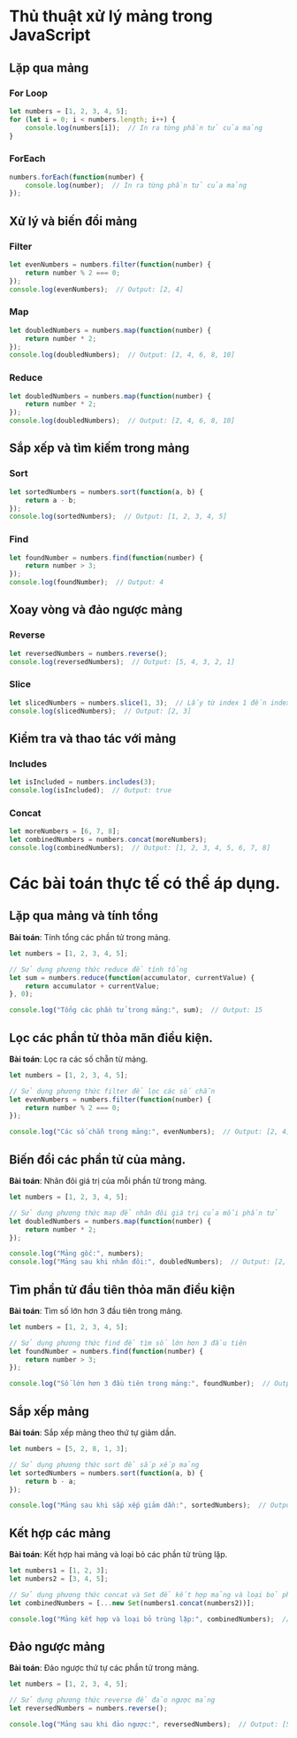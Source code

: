 # Thủ thuật xử lý mảng trong JavaScript

## Lặp qua mảng

### For Loop

```javascript
let numbers = [1, 2, 3, 4, 5];
for (let i = 0; i < numbers.length; i++) {
    console.log(numbers[i]);  // In ra từng phần tử của mảng
}
```
### ForEach
```javascript
numbers.forEach(function(number) {
    console.log(number);  // In ra từng phần tử của mảng
});
```
## Xử lý và biến đổi mảng
### Filter
```javascript
let evenNumbers = numbers.filter(function(number) {
    return number % 2 === 0;
});
console.log(evenNumbers);  // Output: [2, 4]
```
### Map
```javascript
let doubledNumbers = numbers.map(function(number) {
    return number * 2;
});
console.log(doubledNumbers);  // Output: [2, 4, 6, 8, 10]
```
### Reduce
```javascript
let doubledNumbers = numbers.map(function(number) {
    return number * 2;
});
console.log(doubledNumbers);  // Output: [2, 4, 6, 8, 10]
```
## Sắp xếp và tìm kiếm trong mảng
### Sort
```javascript
let sortedNumbers = numbers.sort(function(a, b) {
    return a - b;
});
console.log(sortedNumbers);  // Output: [1, 2, 3, 4, 5]
```
### Find
```javascript
let foundNumber = numbers.find(function(number) {
    return number > 3;
});
console.log(foundNumber);  // Output: 4
```
## Xoay vòng và đảo ngược mảng
### Reverse
```javascript
let reversedNumbers = numbers.reverse();
console.log(reversedNumbers);  // Output: [5, 4, 3, 2, 1]
```
### Slice
```javascript
let slicedNumbers = numbers.slice(1, 3);  // Lấy từ index 1 đến index 2
console.log(slicedNumbers);  // Output: [2, 3]
```
## Kiểm tra và thao tác với mảng
### Includes
```javascript
let isIncluded = numbers.includes(3);
console.log(isIncluded);  // Output: true
```
### Concat
```javascript
let moreNumbers = [6, 7, 8];
let combinedNumbers = numbers.concat(moreNumbers);
console.log(combinedNumbers);  // Output: [1, 2, 3, 4, 5, 6, 7, 8]
```
# Các bài toán thực tế có thể áp dụng.
## Lặp qua mảng và tính tổng
**Bài toán**: Tính tổng các phần tử trong mảng.
```javascript
let numbers = [1, 2, 3, 4, 5];

// Sử dụng phương thức reduce để tính tổng
let sum = numbers.reduce(function(accumulator, currentValue) {
    return accumulator + currentValue;
}, 0);

console.log("Tổng các phần tử trong mảng:", sum);  // Output: 15
```
## Lọc các phần tử thỏa mãn điều kiện.
**Bài toán**: Lọc ra các số chẵn từ mảng.
```javascript
let numbers = [1, 2, 3, 4, 5];

// Sử dụng phương thức filter để lọc các số chẵn
let evenNumbers = numbers.filter(function(number) {
    return number % 2 === 0;
});

console.log("Các số chẵn trong mảng:", evenNumbers);  // Output: [2, 4]
```
## Biến đổi các phần tử của mảng.
**Bài toán**: Nhân đôi giá trị của mỗi phần tử trong mảng.
```javascript
let numbers = [1, 2, 3, 4, 5];

// Sử dụng phương thức map để nhân đôi giá trị của mỗi phần tử
let doubledNumbers = numbers.map(function(number) {
    return number * 2;
});

console.log("Mảng gốc:", numbers);
console.log("Mảng sau khi nhân đôi:", doubledNumbers);  // Output: [2, 4, 6, 8, 10]
```
## Tìm phần tử đầu tiên thỏa mãn điều kiện
**Bài toán**: Tìm số lớn hơn 3 đầu tiên trong mảng.
```javascript
let numbers = [1, 2, 3, 4, 5];

// Sử dụng phương thức find để tìm số lớn hơn 3 đầu tiên
let foundNumber = numbers.find(function(number) {
    return number > 3;
});

console.log("Số lớn hơn 3 đầu tiên trong mảng:", foundNumber);  // Output: 4
```
## Sắp xếp mảng
**Bài toán**: Sắp xếp mảng theo thứ tự giảm dần.
```javascript
let numbers = [5, 2, 8, 1, 3];

// Sử dụng phương thức sort để sắp xếp mảng
let sortedNumbers = numbers.sort(function(a, b) {
    return b - a;
});

console.log("Mảng sau khi sắp xếp giảm dần:", sortedNumbers);  // Output: [8, 5, 3, 2, 1]
```
## Kết hợp các mảng
**Bài toán**: Kết hợp hai mảng và loại bỏ các phần tử trùng lặp.
```javascript
let numbers1 = [1, 2, 3];
let numbers2 = [3, 4, 5];

// Sử dụng phương thức concat và Set để kết hợp mảng và loại bỏ phần tử trùng lặp
let combinedNumbers = [...new Set(numbers1.concat(numbers2))];

console.log("Mảng kết hợp và loại bỏ trùng lặp:", combinedNumbers);  // Output: [1, 2, 3, 4, 5]
```
## Đảo ngược mảng
**Bài toán**: Đảo ngược thứ tự các phần tử trong mảng.
```javascript
let numbers = [1, 2, 3, 4, 5];

// Sử dụng phương thức reverse để đảo ngược mảng
let reversedNumbers = numbers.reverse();

console.log("Mảng sau khi đảo ngược:", reversedNumbers);  // Output: [5, 4, 3, 2, 1]
```